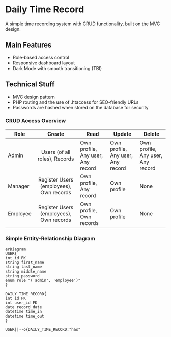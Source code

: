 # Daily Time Record
A simple time recording system with CRUD functionality, built on the MVC design.
## Main Features
- Role-based access control
- Responsive dashboard layout
- Dark Mode with smooth transitioning (TBI)
## Technical Stuff
- MVC design pattern
- PHP routing and the use of .htaccess for SEO-friendly URLs
- Passwords are hashed when stored on the database for security
### CRUD Access Overview
| Role     |                   Create                    | Read                              | Update                            | Delete                            |
| -------- | :-----------------------------------------: | --------------------------------- | --------------------------------- | --------------------------------- |
| Admin    |        Users (of all roles), Records        | Own profile, Any user, Any record | Own profile, Any user, Any record | Own profile, Any user, Any record |
| Manager  | Register Users (employees), Own records | Own profile, Any record           | Own profile                       | None                              |
| Employee |        Register Users (employees), Own records        | Own profile, Own records          | Own profile                       | None                              |
### Simple Entity-Relationship Diagram
```mermaid
erDiagram
USER{
int id PK
string first_name
string last_name
string middle_name
string password
enum role "('admin', 'employee')"
}

DAILY_TIME_RECORD{
int id PK
int user_id FK
date record_date
datetime time_in
datetime time_out
}

USER||--o{DAILY_TIME_RECORD:"has"
```